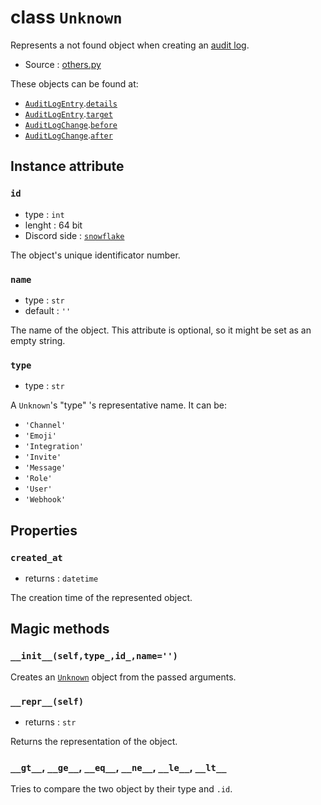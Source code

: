 # class `Unknown`

Represents a not found object when creating an [audit log](AuditLog.md).

- Source : [others.py](https://github.com/HuyaneMatsu/hata/blob/master/hata/discord/others.py) 

These objects can be found at:
- [`AuditLogEntry`](AuditLogEntry.md).[`details`](AuditLogEntry.md#details)
- [`AuditLogEntry`](AuditLogEntry.md).[`target`](AuditLogEntry.md#target)
- [`AuditLogChange`](AuditLogChange.md).[`before`](AuditLogChange.md#before)
- [`AuditLogChange`](AuditLogChange.md).[`after`](AuditLogChange.md#after)

## Instance attribute

### `id`

- type : `int`
- lenght : 64 bit
- Discord side : [`snowflake`](https://github.com/discordapp/discord-api-docs/blob/master/docs/Reference.md#snowflakes)
    
The object's unique identificator number.

### `name`

- type : `str`
- default : `''`

The name of the object. This attribute is optional, so it might be set as an
empty string.

### `type`

- type : `str`

A `Unknown`'s "type" 's representative name. It can be:

- `'Channel'`
- `'Emoji'`
- `'Integration'`
- `'Invite'`
- `'Message'`
- `'Role'`
- `'User'`
- `'Webhook'`

## Properties

### `created_at`

- returns : `datetime`

The creation time of the represented object.

## Magic methods

### `__init__(self,type_,id_,name='')`

Creates an [`Unknown`](Unknown.md) object from the passed arguments.

### `__repr__(self)`

- returns : `str`

Returns the representation of the object.

### `__gt__`, `__ge__`, `__eq__`, `__ne__`, `__le__`, `__lt__`

Tries to compare the two object by their type and `.id`.
